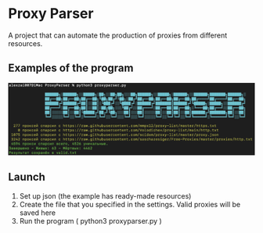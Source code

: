 # Proxy Parser

A project that can automate the production of proxies from different resources.

## Examples of the program

![Program example](https://github.com/AlexZai007/ProxyParser/raw/main/img/resault.png)

## Launch

1. Set up json (the example has ready-made resources)
2. Create the file that you specified in the settings. Valid proxies will be saved here
3. Run the program ( python3 proxyparser.py )






